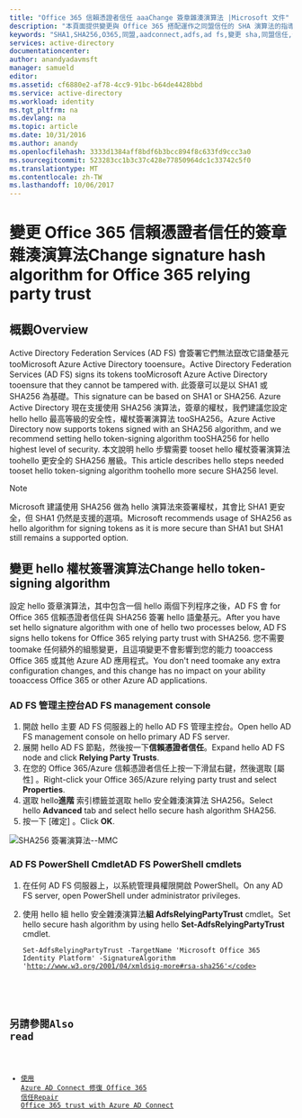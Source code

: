 ```yaml
---
title: "Office 365 信賴憑證者信任 aaaChange 簽章雜湊演算法 |Microsoft 文件"
description: "本頁面提供變更與 Office 365 搭配運作之同盟信任的 SHA 演算法的指導方針"
keywords: "SHA1,SHA256,O365,同盟,aadconnect,adfs,ad fs,變更 sha,同盟信任,信賴憑證者信任"
services: active-directory
documentationcenter: 
author: anandyadavmsft
manager: samueld
editor: 
ms.assetid: cf6880e2-af78-4cc9-91bc-b64de4428bbd
ms.service: active-directory
ms.workload: identity
ms.tgt_pltfrm: na
ms.devlang: na
ms.topic: article
ms.date: 10/31/2016
ms.author: anandy
ms.openlocfilehash: 3333d1384aff8bdf6b3bcc894f8c633fd9ccc3a0
ms.sourcegitcommit: 523283cc1b3c37c428e77850964dc1c33742c5f0
ms.translationtype: MT
ms.contentlocale: zh-TW
ms.lasthandoff: 10/06/2017
---
```

# <a name="change-signature-hash-algorithm-for-office-365-relying-party-trust"></a><span data-ttu-id="2a4a5-104">變更 Office 365 信賴憑證者信任的簽章雜湊演算法</span><span class="sxs-lookup"><span data-stu-id="2a4a5-104">Change signature hash algorithm for Office 365 relying party trust</span></span>
## <a name="overview"></a><span data-ttu-id="2a4a5-105">概觀</span><span class="sxs-lookup"><span data-stu-id="2a4a5-105">Overview</span></span>
<span data-ttu-id="2a4a5-106">Active Directory Federation Services (AD FS) 會簽署它們無法竄改它語彙基元 tooMicrosoft Azure Active Directory tooensure。</span><span class="sxs-lookup"><span data-stu-id="2a4a5-106">Active Directory Federation Services (AD FS) signs its tokens tooMicrosoft Azure Active Directory tooensure that they cannot be tampered with.</span></span> <span data-ttu-id="2a4a5-107">此簽章可以是以 SHA1 或 SHA256 為基礎。</span><span class="sxs-lookup"><span data-stu-id="2a4a5-107">This signature can be based on SHA1 or SHA256.</span></span> <span data-ttu-id="2a4a5-108">Azure Active Directory 現在支援使用 SHA256 演算法，簽章的權杖，我們建議您設定 hello hello 最高等級的安全性，權杖簽署演算法 tooSHA256。</span><span class="sxs-lookup"><span data-stu-id="2a4a5-108">Azure Active Directory now supports tokens signed with an SHA256 algorithm, and we recommend setting hello token-signing algorithm tooSHA256 for hello highest level of security.</span></span> <span data-ttu-id="2a4a5-109">本文說明 hello 步驟需要 tooset hello 權杖簽署演算法 toohello 更安全的 SHA256 層級。</span><span class="sxs-lookup"><span data-stu-id="2a4a5-109">This article describes hello steps needed tooset hello token-signing algorithm toohello more secure SHA256 level.</span></span>

>[!NOTE]
><span data-ttu-id="2a4a5-110">Microsoft 建議使用 SHA256 做為 hello 演算法來簽署權杖，其會比 SHA1 更安全，但 SHA1 仍然是支援的選項。</span><span class="sxs-lookup"><span data-stu-id="2a4a5-110">Microsoft recommends usage of SHA256 as hello algorithm for signing tokens as it is more secure than SHA1 but SHA1 still remains a supported option.</span></span>

## <a name="change-hello-token-signing-algorithm"></a><span data-ttu-id="2a4a5-111">變更 hello 權杖簽署演算法</span><span class="sxs-lookup"><span data-stu-id="2a4a5-111">Change hello token-signing algorithm</span></span>
<span data-ttu-id="2a4a5-112">設定 hello 簽章演算法，其中包含一個 hello 兩個下列程序之後，AD FS 會 for Office 365 信賴憑證者信任與 SHA256 簽署 hello 語彙基元。</span><span class="sxs-lookup"><span data-stu-id="2a4a5-112">After you have set hello signature algorithm with one of hello two processes below, AD FS signs hello tokens for Office 365 relying party trust with SHA256.</span></span> <span data-ttu-id="2a4a5-113">您不需要 toomake 任何額外的組態變更，且這項變更不會影響到您的能力 tooaccess Office 365 或其他 Azure AD 應用程式。</span><span class="sxs-lookup"><span data-stu-id="2a4a5-113">You don't need toomake any extra configuration changes, and this change has no impact on your ability tooaccess Office 365 or other Azure AD applications.</span></span>

### <a name="ad-fs-management-console"></a><span data-ttu-id="2a4a5-114">AD FS 管理主控台</span><span class="sxs-lookup"><span data-stu-id="2a4a5-114">AD FS management console</span></span>
1. <span data-ttu-id="2a4a5-115">開啟 hello 主要 AD FS 伺服器上的 hello AD FS 管理主控台。</span><span class="sxs-lookup"><span data-stu-id="2a4a5-115">Open hello AD FS management console on hello primary AD FS server.</span></span>
2. <span data-ttu-id="2a4a5-116">展開 hello AD FS 節點，然後按一下**信賴憑證者信任**。</span><span class="sxs-lookup"><span data-stu-id="2a4a5-116">Expand hello AD FS node and click **Relying Party Trusts**.</span></span>
3. <span data-ttu-id="2a4a5-117">在您的 Office 365/Azure 信賴憑證者信任上按一下滑鼠右鍵，然後選取 [屬性] 。</span><span class="sxs-lookup"><span data-stu-id="2a4a5-117">Right-click your Office 365/Azure relying party trust and select **Properties**.</span></span>
4. <span data-ttu-id="2a4a5-118">選取 hello**進階** 索引標籤並選取 hello 安全雜湊演算法 SHA256。</span><span class="sxs-lookup"><span data-stu-id="2a4a5-118">Select hello **Advanced** tab and select hello secure hash algorithm SHA256.</span></span>
5. <span data-ttu-id="2a4a5-119">按一下 [確定] 。</span><span class="sxs-lookup"><span data-stu-id="2a4a5-119">Click **OK**.</span></span>

![SHA256 簽署演算法--MMC](./media/active-directory-aadconnectfed-sha256guidance/mmc.png)

### <a name="ad-fs-powershell-cmdlets"></a><span data-ttu-id="2a4a5-121">AD FS PowerShell Cmdlet</span><span class="sxs-lookup"><span data-stu-id="2a4a5-121">AD FS PowerShell cmdlets</span></span>
1. <span data-ttu-id="2a4a5-122">在任何 AD FS 伺服器上，以系統管理員權限開啟 PowerShell。</span><span class="sxs-lookup"><span data-stu-id="2a4a5-122">On any AD FS server, open PowerShell under administrator privileges.</span></span>
2. <span data-ttu-id="2a4a5-123">使用 hello 組 hello 安全雜湊演算法**組 AdfsRelyingPartyTrust** cmdlet。</span><span class="sxs-lookup"><span data-stu-id="2a4a5-123">Set hello secure hash algorithm by using hello **Set-AdfsRelyingPartyTrust** cmdlet.</span></span>
   
   <code>Set-AdfsRelyingPartyTrust -TargetName 'Microsoft Office 365 Identity Platform' -SignatureAlgorithm 'http://www.w3.org/2001/04/xmldsig-more#rsa-sha256'</code>

## <a name="also-read"></a><span data-ttu-id="2a4a5-124">另請參閱</span><span class="sxs-lookup"><span data-stu-id="2a4a5-124">Also read</span></span>
* [<span data-ttu-id="2a4a5-125">使用 Azure AD Connect 修復 Office 365 信任</span><span class="sxs-lookup"><span data-stu-id="2a4a5-125">Repair Office 365 trust with Azure AD Connect</span></span>](connect/active-directory-aadconnect-federation-management.md#repairthetrust)

